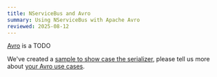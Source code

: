 ```yaml
---
title: NServiceBus and Avro
summary: Using NServiceBus with Apache Avro
reviewed: 2025-08-12
---
```


[Avro](https://cloudevents.io) is a TODO

We've created a [sample to show case the serializer](/samples/serializers/avro/), please tell us more about [your Avro use cases](https://github.com/Particular/NServiceBus/issues/TODO).
